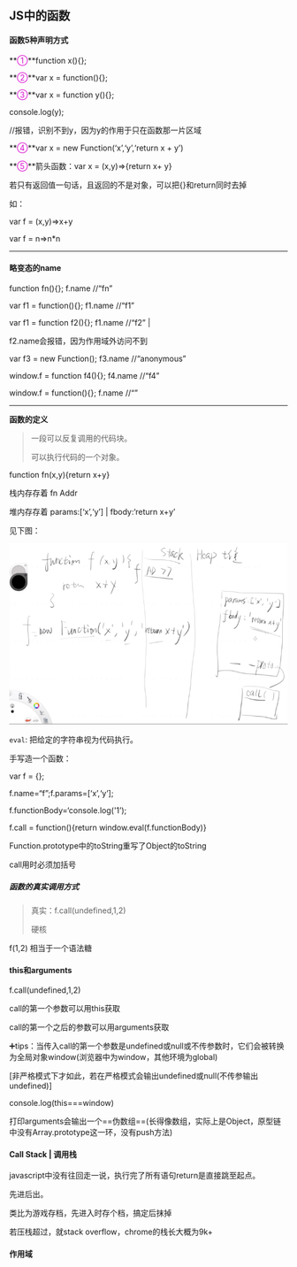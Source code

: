 ## JS中的函数



#### 函数5种声明方式

**<font color=dared>①</font>**function x(){};



**<font color=dared>②</font>**var x = function(){};



**<font color=dared>③</font>**var x = function y(){};

console.log(y);

//报错，识别不到y，因为y的作用于只在函数那一片区域



**<font color=dared>④</font>**var x = new Function(‘x’,‘y’,‘return x + y’)



**<font color=dared>⑤</font>**箭头函数：var x = (x,y)=>{return x+ y}

若只有返回值一句话，且返回的不是对象，可以把{}和return同时去掉

如：

var f = (x,y)=>x+y

var f = n=>n*n



---



#### 略变态的name

function fn(){}; f.name //“fn”

var f1 = function(){}; f1.name //“f1”

var f1 = function f2(){}; f1.name //“f2” | 

f2.name会报错，因为作用域外访问不到



var f3 = new Function(); f3.name //“anonymous”

window.f = function f4(){}; f4.name //“f4”

window.f = function(){}; f.name //“”



---



**函数的定义**

> 一段可以反复调用的代码块。
>
> 可以执行代码的一个对象。



function fn(x,y){return x+y}



栈内存存着 fn Addr

堆内存存着 params:[‘x’,‘y’] | fbody:‘return x+y’ 

见下图：



![fnMemory](jsTypePic/fnMemory.png)



`eval`: 把给定的字符串视为代码执行。



手写造一个函数：

var f = {};

f.name=“f”;f.params=[‘x’,‘y’];

f.functionBody=‘console.log('1’);

f.call = function(){return window.eval(f.functionBody)}



Function.prototype中的toString重写了Object的toString



call用时必须加括号



##### 函数的真实调用方式

> 真实：f.call(undefined,1,2)
>
> 硬核 

f(1,2) 相当于一个语法糖





#### this和arguments

f.call(undefined,1,2)

call的第一个参数可以用this获取

call的第一个之后的参数可以用arguments获取



➕tips：当传入call的第一个参数是undefined或null或不传参数时，它们会被转换为全局对象window(浏览器中为window，其他环境为global)

[非严格模式下才如此，若在严格模式会输出undefined或null(不传参输出undefined)]

console.log(this===window)

打印arguments会输出一个==伪数组==(长得像数组，实际上是Object，原型链中没有Array.prototype这一环，没有push方法)



#### Call Stack | 调用栈

javascript中没有往回走一说，执行完了所有语句return是直接跳至起点。 

先进后出。

类比为游戏存档，先进入时存个档，搞定后抹掉



若压栈超过，就stack overflow，chrome的栈长大概为9k+



#### 作用域

